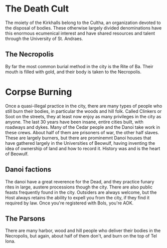 # The Death Cult

The moiety of the Kirkhalls belong to the Cultha, an organization devoted to the disposal of bodies. These otherwise largely divided denominations have this enormous ecumenical interest and have shared resources and talent through the University of St. Andraes. 

## The Necropolis

By far the most common burial method in the city is the Rite of Ba. Their mouth is filled with gold, and their body is taken to the Necropolis.

# Corpse Burning

Once a quasi-illegal practice in the city, there are many types of people who still burn their bodies, in particular the woods and hill folk. Called Clinkers or Soot on the streets, they at least now enjoy as many privileges in the city as anyone. The last 30 years have been insane, entire cities built, with roadways and dykes. Many of the Cedar people and the Danoi take work in these crews. About half of them are prisoners of war, the other half slaves. These are largely burners, but there are prominemnt Danoi houses that have gathered largely in the Universities of Beowulf, having inventing the idea of ownership of land and how to record it. History was and is the heart of Beowulf.

## Danoi factions

The danoi have a great reverence for the Dead, and they practice funary rites in large, austere processions though the city. There are also public feasts frequently found in the city. Outsiders are always welcome, but the Host always retains the ability to expell you from the city, if they find it required by law. Once you're registered with Bols, you're AOK.

## The Parsons

There are many harbor, wood and hill people who deliver their bodies in the Necropolis, but again, about half of them don't, and burn on the top of Tel Iona.

